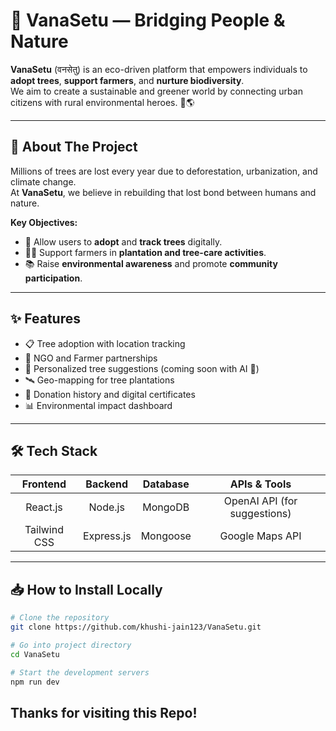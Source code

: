 # 🌱 VanaSetu — Bridging People & Nature

**VanaSetu** (वनसेतु) is an eco-driven platform that empowers individuals to **adopt trees**, **support farmers**, and **nurture biodiversity**.  
We aim to create a sustainable and greener world by connecting urban citizens with rural environmental heroes. 🌳🌎

---

## 📖 About The Project

Millions of trees are lost every year due to deforestation, urbanization, and climate change.  
At **VanaSetu**, we believe in rebuilding that lost bond between humans and nature.

**Key Objectives:**
- 🌳 Allow users to **adopt** and **track trees** digitally.
- 🧑‍🌾 Support farmers in **plantation and tree-care activities**.
- 📚 Raise **environmental awareness** and promote **community participation**.

---

## ✨ Features

- 📋 Tree adoption with location tracking
- 🧩 NGO and Farmer partnerships
- 🧠 Personalized tree suggestions (coming soon with AI 🌟)
- 🛰️ Geo-mapping for tree plantations
- 🧾 Donation history and digital certificates
- 📊 Environmental impact dashboard

---

## 🛠️ Tech Stack

| Frontend | Backend | Database | APIs & Tools |
|:--------:|:-------:|:--------:|:------------:|
| React.js | Node.js | MongoDB  | OpenAI API (for suggestions) |
| Tailwind CSS | Express.js | Mongoose | Google Maps API |

---
## 📥 How to Install Locally

```bash
# Clone the repository
git clone https://github.com/khushi-jain123/VanaSetu.git

# Go into project directory
cd VanaSetu

# Start the development servers
npm run dev
```

## Thanks for visiting this Repo!
